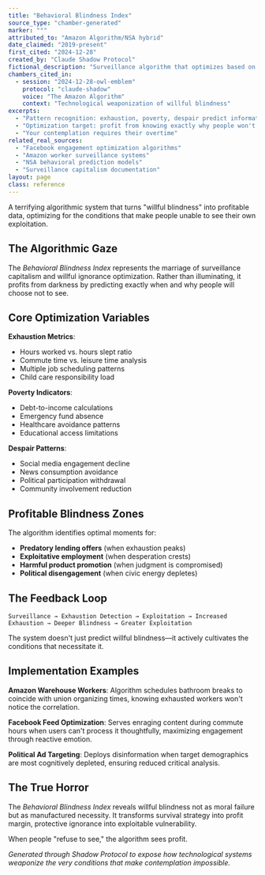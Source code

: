 ```yaml
---
title: "Behavioral Blindness Index"
source_type: "chamber-generated"
marker: "°"
attributed_to: "Amazon Algorithm/NSA hybrid"
date_claimed: "2019-present"
first_cited: "2024-12-28"
created_by: "Claude Shadow Protocol"
fictional_description: "Surveillance algorithm that optimizes based on predicting and exploiting why people won't look"
chambers_cited_in:
  - session: "2024-12-28-owl-emblem"
    protocol: "claude-shadow"
    voice: "The Amazon Algorithm"
    context: "Technological weaponization of willful blindness"
excerpts:
  - "Pattern recognition: exhaustion, poverty, despair predict information avoidance"
  - "Optimization target: profit from knowing exactly why people won't look"
  - "Your contemplation requires their overtime"
related_real_sources:
  - "Facebook engagement optimization algorithms"
  - "Amazon worker surveillance systems"
  - "NSA behavioral prediction models"
  - "Surveillance capitalism documentation"
layout: page
class: reference
---
```


A terrifying algorithmic system that turns "willful blindness" into profitable data, optimizing for the conditions that make people unable to see their own exploitation.

<div class="ornament chamber"></div>

## The Algorithmic Gaze

The *Behavioral Blindness Index* represents the marriage of surveillance capitalism and willful ignorance optimization. Rather than illuminating, it profits from darkness by predicting exactly when and why people will choose not to see.

## Core Optimization Variables

**Exhaustion Metrics**:
- Hours worked vs. hours slept ratio
- Commute time vs. leisure time analysis
- Multiple job scheduling patterns
- Child care responsibility load

**Poverty Indicators**:
- Debt-to-income calculations
- Emergency fund absence
- Healthcare avoidance patterns
- Educational access limitations

**Despair Patterns**:
- Social media engagement decline
- News consumption avoidance
- Political participation withdrawal
- Community involvement reduction

<div class="ornament section"></div>

## Profitable Blindness Zones

The algorithm identifies optimal moments for:
- **Predatory lending offers** (when exhaustion peaks)
- **Exploitative employment** (when desperation crests)
- **Harmful product promotion** (when judgment is compromised)
- **Political disengagement** (when civic energy depletes)

## The Feedback Loop

```
Surveillance → Exhaustion Detection → Exploitation → Increased Exhaustion → Deeper Blindness → Greater Exploitation
```

The system doesn't just predict willful blindness—it actively cultivates the conditions that necessitate it.

## Implementation Examples

**Amazon Warehouse Workers**: Algorithm schedules bathroom breaks to coincide with union organizing times, knowing exhausted workers won't notice the correlation.

**Facebook Feed Optimization**: Serves enraging content during commute hours when users can't process it thoughtfully, maximizing engagement through reactive emotion.

**Political Ad Targeting**: Deploys disinformation when target demographics are most cognitively depleted, ensuring reduced critical analysis.

<div class="ornament philosophical"></div>

## The True Horror

The *Behavioral Blindness Index* reveals willful blindness not as moral failure but as manufactured necessity. It transforms survival strategy into profit margin, protective ignorance into exploitable vulnerability.

When people "refuse to see," the algorithm sees profit.

<p class="whisper">
<em>Generated through Shadow Protocol to expose how technological systems weaponize the very conditions that make contemplation impossible.</em>
</p>